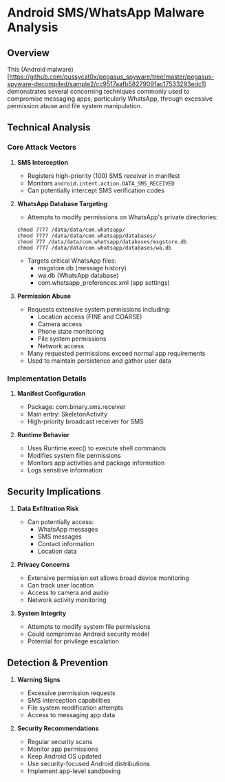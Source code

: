 # Android SMS/WhatsApp Malware Analysis

## Overview
This (Android malware)[https://github.com/pussycat0x/pegasus_spyware/tree/master/pegasus-spyware-decompiled/sample2/cc9517aafb58279091ac17533293edc1] demonstrates several concerning techniques commonly used to compromise messaging apps, particularly WhatsApp, through excessive permission abuse and file system manipulation.

## Technical Analysis

### Core Attack Vectors

1. **SMS Interception**
   - Registers high-priority (100) SMS receiver in manifest
   - Monitors `android.intent.action.DATA_SMS_RECEIVED`
   - Can potentially intercept SMS verification codes

2. **WhatsApp Database Targeting**
   - Attempts to modify permissions on WhatsApp's private directories:
   ```shell
   chmod 7777 /data/data/com.whatsapp/
   chmod 7777 /data/data/com.whatsapp/databases/
   chmod 777 /data/data/com.whatsapp/databases/msgstore.db
   chmod 7777 /data/data/com.whatsapp/databases/wa.db
   ```
   - Targets critical WhatsApp files:
     - msgstore.db (message history)
     - wa.db (WhatsApp database)
     - com.whatsapp_preferences.xml (app settings)

3. **Permission Abuse**
   - Requests extensive system permissions including:
     - Location access (FINE and COARSE)
     - Camera access
     - Phone state monitoring
     - File system permissions
     - Network access
   - Many requested permissions exceed normal app requirements
   - Used to maintain persistence and gather user data

### Implementation Details

1. **Manifest Configuration**
   - Package: com.binary.sms.receiver
   - Main entry: SkeletonActivity
   - High-priority broadcast receiver for SMS

2. **Runtime Behavior**
   - Uses Runtime.exec() to execute shell commands
   - Modifies system file permissions
   - Monitors app activities and package information
   - Logs sensitive information

## Security Implications

1. **Data Exfiltration Risk**
   - Can potentially access:
     - WhatsApp messages
     - SMS messages
     - Contact information
     - Location data

2. **Privacy Concerns**
   - Extensive permission set allows broad device monitoring
   - Can track user location
   - Access to camera and audio
   - Network activity monitoring

3. **System Integrity**
   - Attempts to modify system file permissions
   - Could compromise Android security model
   - Potential for privilege escalation

## Detection & Prevention

1. **Warning Signs**
   - Excessive permission requests
   - SMS interception capabilities
   - File system modification attempts
   - Access to messaging app data

2. **Security Recommendations**
   - Regular security scans
   - Monitor app permissions
   - Keep Android OS updated
   - Use security-focused Android distributions
   - Implement app-level sandboxing

